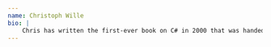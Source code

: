 ```yaml
---
name: Christoph Wille
bio: |
    Chris has written the first-ever book on C# in 2000 that was handed out to all attendees at the Professional Developers Conference where .NET was revealed. He has contributed ever since to various communities and open source projects (eg ILSpy), and in his day to day work is helping companies build large enterprise and/or Internet-facing solutions with .NET and Azure.
---
```

